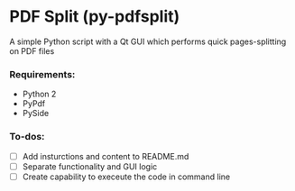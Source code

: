# PDF Split (py-pdfsplit)
A simple Python script with a Qt GUI which performs quick pages-splitting on PDF files

### Requirements:
- Python 2
- PyPdf
- PySide

### To-dos:
- [ ] Add insturctions and content to README.md
- [ ] Separate functionality and GUI logic
- [ ] Create capability to execeute the code in command line
